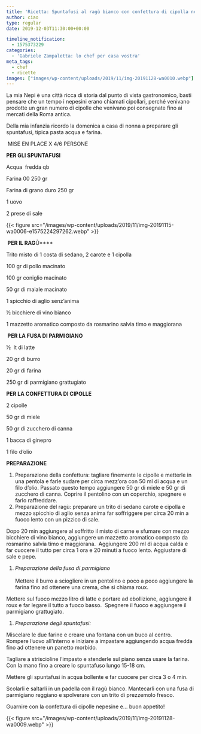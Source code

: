```yaml
---
title: 'Ricetta: Spuntafusi al ragù bianco con confettura di cipolla nepesina'
author: ciao
type: regular
date: 2019-12-03T11:30:00+00:00

timeline_notification:
  - 1575373229
categories:
  - 'Gabriele Zampaletta: lo chef per casa vostra'
meta_tags:
  - chef
  - ricette
images: ["images/wp-content/uploads/2019/11/img-20191128-wa0010.webp"]
---
```

La mia Nepi è una città ricca di storia dal punto di vista gastronomico, basti pensare che un tempo i nepesini erano chiamati cipollari, perché venivano prodotte un gran numero di cipolle che venivano poi consegnate fino ai mercati della Roma antica.

Della mia infanzia ricordo la domenica a casa di nonna a preparare gli spuntafusi, tipica pasta acqua e farina.&nbsp;

&nbsp;MISE EN PLACE X 4/6 PERSONE

**PER GLI SPUNTAFUSI**

Acqua&nbsp; fredda qb

Farina 00 250 gr

Farina di grano duro 250 gr

1 uovo

2 prese di sale


{{< figure src="/images/wp-content/uploads/2019/11/img-20191115-wa0006-e1575224297262.webp" >}}


**&nbsp;PER IL RAG**Ù****

Trito misto di 1 costa di sedano, 2 carote e 1 cipolla&nbsp;

100 gr di pollo macinato

100 gr coniglio macinato

50 gr di maiale macinato

1 spicchio di aglio senz’anima

½ bicchiere di vino bianco

1 mazzetto aromatico composto da rosmarino salvia timo e maggiorana

**&nbsp;PER LA FUSA DI PARMIGIANO**

½&nbsp; lt di latte

20 gr di burro&nbsp;

20 gr di farina

250 gr di parmigiano grattugiato

**PER LA CONFETTURA DI CIPOLLE**

2 cipolle

50 gr di miele

50 gr di zucchero di canna

1 bacca di ginepro

1 filo d’olio

**PREPARAZIONE**

<ol class="wp-block-list">
  <li>
    Preparazione della confettura: tagliare finemente le cipolle e metterle in una pentola e farle sudare per circa mezz’ora con 50 ml di acqua e un filo d’olio. Passato questo tempo aggiungere 50 gr di miele e 50 gr di zucchero di canna. Coprire il pentolino con un coperchio, spegnere e farlo raffreddare.
  </li>
  <li>
    Preparazione del ragù: preparare un trito di sedano carote e cipolla e mezzo spicchio di aglio senza anima far soffriggere per circa 20 min a fuoco lento con un pizzico di sale.&nbsp;
  </li>
</ol>

Dopo 20 min aggiungere al soffritto il misto di carne e sfumare con mezzo bicchiere di vino bianco, aggiungere un mazzetto aromatico composto da rosmarino salvia timo e maggiorana.&nbsp; Aggiungere 200 ml di acqua calda e far cuocere il tutto per circa 1 ora e 20 minuti a fuoco lento. Aggiustare di sale e pepe.

<ol class="wp-block-list">
  <li>
    <em>Preparazione della fusa di parmigiano</em><br /><br />Mettere il burro a sciogliere in un pentolino e poco a poco aggiungere la farina fino ad ottenere una crema, che si chiama roux.
  </li>
</ol>

Mettere sul fuoco mezzo litro di latte e portare ad ebollizione, aggiungere il roux e far legare il tutto a fuoco basso.&nbsp; Spegnere il fuoco e aggiungere il parmigiano grattugiato.

<ol class="wp-block-list">
  <li>
    <em>Preparazione degli spuntafusi:</em>
  </li>
</ol>

Miscelare le due farine e creare una fontana con un buco al centro. Rompere l’uovo all’interno e iniziare a impastare aggiungendo acqua fredda fino ad ottenere un panetto morbido.

Tagliare a striscioline l’impasto e stenderle sul piano senza usare la farina. Con la mano fino a creare lo spuntafuso lungo 15-18 cm.

Mettere gli spuntafusi in acqua bollente e far cuocere per circa 3 o 4 min.

Scolarli e saltarli in un padella con il ragù bianco. Mantecarli con una fusa di parmigiano reggiano e spolverare con un trito di prezzemolo fresco.&nbsp;

Guarnire con la confettura di cipolle nepesine e&#8230; buon appetito!


{{< figure src="/images/wp-content/uploads/2019/11/img-20191128-wa0009.webp" >}}
